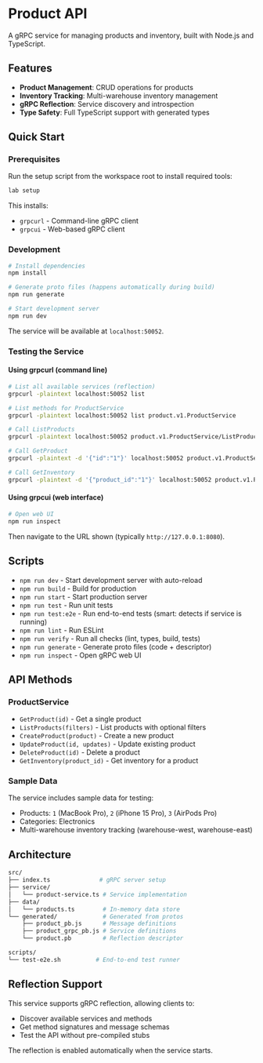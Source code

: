 # Product API

A gRPC service for managing products and inventory, built with Node.js and TypeScript.

## Features

- **Product Management**: CRUD operations for products
- **Inventory Tracking**: Multi-warehouse inventory management
- **gRPC Reflection**: Service discovery and introspection
- **Type Safety**: Full TypeScript support with generated types

## Quick Start

### Prerequisites

Run the setup script from the workspace root to install required tools:

```bash
lab setup
```

This installs:

- `grpcurl` - Command-line gRPC client
- `grpcui` - Web-based gRPC client

### Development

```bash
# Install dependencies
npm install

# Generate proto files (happens automatically during build)
npm run generate

# Start development server
npm run dev
```

The service will be available at `localhost:50052`.

### Testing the Service

#### Using grpcurl (command line)

```bash
# List all available services (reflection)
grpcurl -plaintext localhost:50052 list

# List methods for ProductService
grpcurl -plaintext localhost:50052 list product.v1.ProductService

# Call ListProducts
grpcurl -plaintext localhost:50052 product.v1.ProductService/ListProducts

# Call GetProduct
grpcurl -plaintext -d '{"id":"1"}' localhost:50052 product.v1.ProductService/GetProduct

# Call GetInventory
grpcurl -plaintext -d '{"product_id":"1"}' localhost:50052 product.v1.ProductService/GetInventory
```

#### Using grpcui (web interface)

```bash
# Open web UI
npm run inspect
```

Then navigate to the URL shown (typically `http://127.0.0.1:8080`).

## Scripts

- `npm run dev` - Start development server with auto-reload
- `npm run build` - Build for production
- `npm run start` - Start production server
- `npm run test` - Run unit tests
- `npm run test:e2e` - Run end-to-end tests (smart: detects if service is running)
- `npm run lint` - Run ESLint
- `npm run verify` - Run all checks (lint, types, build, tests)
- `npm run generate` - Generate proto files (code + descriptor)
- `npm run inspect` - Open gRPC web UI

## API Methods

### ProductService

- `GetProduct(id)` - Get a single product
- `ListProducts(filters)` - List products with optional filters
- `CreateProduct(product)` - Create a new product
- `UpdateProduct(id, updates)` - Update existing product
- `DeleteProduct(id)` - Delete a product
- `GetInventory(product_id)` - Get inventory for a product

### Sample Data

The service includes sample data for testing:

- Products: `1` (MacBook Pro), `2` (iPhone 15 Pro), `3` (AirPods Pro)
- Categories: Electronics
- Multi-warehouse inventory tracking (warehouse-west, warehouse-east)

## Architecture

```bash
src/
├── index.ts              # gRPC server setup
├── service/
│   └── product-service.ts # Service implementation
├── data/
│   └── products.ts        # In-memory data store
└── generated/             # Generated from protos
    ├── product_pb.js      # Message definitions
    ├── product_grpc_pb.js # Service definitions
    └── product.pb         # Reflection descriptor

scripts/
└── test-e2e.sh          # End-to-end test runner
```

## Reflection Support

This service supports gRPC reflection, allowing clients to:

- Discover available services and methods
- Get method signatures and message schemas
- Test the API without pre-compiled stubs

The reflection is enabled automatically when the service starts.
